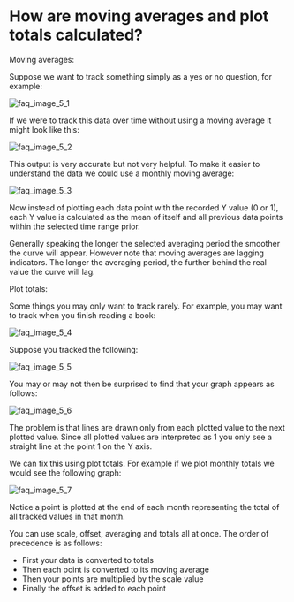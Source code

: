 # How are moving averages and plot totals calculated?

Moving averages:

Suppose we want to track something simply as a yes or no question, for example:

![faq_image_5_1](images/faq_image_5_1.jpg)

If we were to track this data over time without using a moving average it might look like this:

![faq_image_5_2](images/faq_image_5_2.jpg)

This output is very accurate but not very helpful. To make it easier to understand the data we could use a monthly moving average:

![faq_image_5_3](images/faq_image_5_3.png)

Now instead of plotting each data point with the recorded Y value (0 or 1), each Y value is calculated as the mean of itself and all previous data points within the selected time range prior.

Generally speaking the longer the selected averaging period the smoother the curve will appear. However note that moving averages are lagging indicators. The longer the averaging period, the further behind the real value the curve will lag.

Plot totals:

Some things you may only want to track rarely. For example, you may want to track when you finish reading a book:

![faq_image_5_4](images/faq_image_5_4.jpg)

Suppose you tracked the following:

![faq_image_5_5](images/faq_image_5_5.jpg)

You may or may not then be surprised to find that your graph appears as follows:

![faq_image_5_6](images/faq_image_5_6.png)

The problem is that lines are drawn only from each plotted value to the next plotted value. Since all plotted values are interpreted as 1 you only see a straight line at the point 1 on the Y axis.

We can fix this using plot totals. For example if we plot monthly totals we would see the following graph:

![faq_image_5_7](images/faq_image_5_7.png)

Notice a point is plotted at the end of each month representing the total of all tracked values in that month.

You can use scale, offset, averaging and totals all at once. The order of precedence is as follows:

- First your data is converted to totals
- Then each point is converted to its moving average
- Then your points are multiplied by the scale value
- Finally the offset is added to each point
